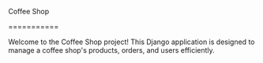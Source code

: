 Coffee Shop

===========

Welcome to the Coffee Shop project! This Django application is designed to manage a coffee shop's products, orders, and users efficiently.

